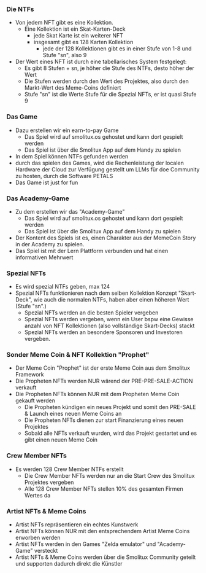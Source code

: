 ### Die NTFs

- Von jedem NFT gibt es eine Kollektion. 
	- Eine Kollektion ist ein Skat-Karten-Deck 
		- jede Skat Karte ist ein weiterer NFT 
		- insgesamt gibt es 128 Karten Kollektion 
			- jede der 128 Kollektionen gibt es in einer Stufe von 1-8 und Stufe "sn", also 9 
- Der Wert eines NFT ist durch eine tabellarisches System festgelegt:
	- Es gibt 8 Stufen + sn, je höher die Stufe des NTFs, desto höher der Wert 
	- Die Stufen werden durch den Wert des Projektes, also durch den Markt-Wert des Meme-Coins definiert 
	- Stufe "sn" ist die Werte Stufe für die Spezial NFTs, er ist quasi Stufe 9

### Das Game
- Dazu erstellen wir ein earn-to-pay Game
	- Das Spiel wird auf smolitux.os gehostet und kann dort gespielt werden
	- Das Spiel ist über die Smolitux App auf dem Handy zu spielen
- In dem Spiel können NTFs gefunden werden
- durch das spielen des Games, wird die Rechenleistung der localen Hardware der Cloud zur Verfügung gestellt um LLMs für doe Community zu hosten, durch die Software PETALS
- Das Game ist just for fun

### Das Academy-Game
- Zu dem erstellen wir das "Academy-Game"
	- Das Spiel wird auf smolitux.os gehostet und kann dort gespielt werden
	- Das Spiel ist über die Smolitux App auf dem Handy zu spielen
- Der Kontent des Spiels ist es, einen Charakter aus der MemeCoin Story in der Academy zu spielen. 
- Das Spiel ist mit der Lern Plattform verbunden und hat einen informativen Mehrwert

### Spezial NFTs
- Es wird spezial NTFs geben, max 124
- Spezial NFTs funktionieren nach dem selben Kollektion Konzept "Skart-Deck", wie auch die normalen NTFs, haben aber einen höheren Wert (Stufe "sn".)  
	- Spezial NFTs werden an die besten Spieler vergeben
	- Spezial NFTs werden vergeben, wenn ein User bspw eine Gewisse anzahl von NFT Kollektionen (also vollständige Skart-Decks) stackt
	- Spezial NFTs werden an besondere Sponsoren und Investoren vergeben.

### Sonder Meme Coin & NFT Kollektion "Prophet"
- Der Meme Coin "Prophet" ist der erste Meme Coin aus dem Smolitux Framework
- Die Propheten NFTs werden NUR wärend der PRE-PRE-SALE-ACTION verkauft
- Die Propheten NFTs können NUR mit dem Propheten Meme Coin gekauft werden
	- Die Propheten kündigen ein neues Projekt und somit den PRE-SALE & Launch eines neuen Meme Coins an
	- Die Propheten NFTs dienen zur start Finanzierung eines neuen Projektes
	- Sobald alle NFTs verkauft wurden, wird das Projekt gestartet und es gibt einen neuen Meme Coin

### Crew Member NFTs
- Es werden 128 Crew Member NTFs erstellt
  	- Die Crew Member NFTs werden nur an die Start Crew des Smolitux Projektes vergeben
  	- Alle 128 Crew Member NFTs stellen 10% des gesamten Firmen Wertes da

### Artist NFTs & Meme Coins
- Artist NFTs repräsentieren ein echtes Kunstwerk
- Artist NFTs können NUR mit den entsprechendem Artist Meme Coins erworben werden
- Artist NFTs werden in den Games "Zelda emulator" und "Academy-Game" versteckt
- Artist NFTs & Meme Coins werden über die Smolitux Community geteilt und supporten dadurch direkt die Künstler
